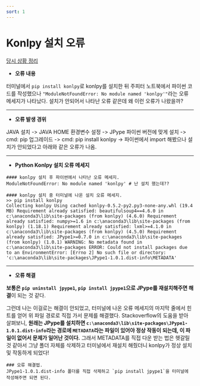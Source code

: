 ```yaml
---
sort: 1
---
```


# Konlpy 설치 오류

[당시 상황 정리](https://githubmemory.com/repo/konlpy/konlpy/issues/316)

- **오류 내용**

터미널에서 `pip install konlpy`로 konlpy를 설치한 뒤 주피터 노트북에서 파이썬 코드를 작성했으나 `"ModuleNotFoundError: No module named 'konlpy'"`라는 오류 메세지가 나타났다. 설치가 안되어서 나타난 오류 같은데 왜 이런 오류가 나왔을까?

---

- **오류 발생 경위**

JAVA 설치 -> JAVA HOME 환경변수 설정 -> JPype 파이썬 버전에 맞게 설치 -> cmd: pip 업그레이드 -> cmd: pip install konlpy -> 파이썬에서 import 해봤으나 설치가 안되었다고 아래와 같은 오류가 나옴.

---

- **Python Konlpy 설치 오류 메세지**

```warning
#### konlpy 설치 후 파이썬에서 나타난 오류 메세지.
ModuleNotFoundError: No module named 'konlpy' # 난 설치 했는데??
```

```warning
#### konlpy 설치 중 터미널에 나온 설치 오류 메세지.
>> pip install konlpy
Collecting konlpy Using cached konlpy-0.5.2-py2.py3-none-any.whl (19.4 MB) Requirement already satisfied: beautifulsoup4==4.6.0 in c:\anaconda3\lib\site-packages (from konlpy) (4.6.0) Requirement already satisfied: numpy>=1.6 in c:\anaconda3\lib\site-packages (from konlpy) (1.18.1) Requirement already satisfied: lxml>=4.1.0 in c:\anaconda3\lib\site-packages (from konlpy) (4.5.0) Requirement already satisfied: JPype1>=0.7.0 in c:\anaconda3\lib\site-packages (from konlpy) (1.0.1) WARNING: No metadata found in c:\anaconda3\lib\site-packages ERROR: Could not install packages due to an EnvironmentError: [Errno 2] No such file or directory: 'c:\anaconda3\lib\site-packages\JPype1-1.0.1.dist-info\METADATA'
```

---

- **오류 해결**

**보통은 `pip uninstall jpype1`, `pip install jpype1`으로 JPype를 재설치해주면 해결**이 되는 것 같다.

그런데 나는 이걸로는 해결이 안되었고, 터미널에 나온 오류 메세지의 마지막 줄에서 힌트를 얻어 위 파일 경로로 직접 가서 문제를 해결했다. Stackoverflow의 도움을 받아 살펴보니, **원래는 JPype를 설치하면 `c:\anaconda3\lib\site-packages\JPype1-1.0.1.dist-info`라는 경로에 `METADATA`라는 파일이 있어야 정상 작동이 되는데, 이 파일이 없어서 문제가 일어난 것이다.** 그래서 METADATA를 직접 다운 받는 법은 헷갈릴 것 같아서 그냥 폴더 자체를 삭제하고 터미널에서 재설치 해줬더니 konlpy가 정상 설치 및 작동하게 되었다!

```tip
### 오류 해결법.
JPype1-1.0.1.dist-info 폴더를 직접 삭제하고 `pip install jpype1`을 터미널에 작성해주면 되면 된다.
```